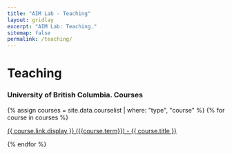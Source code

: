 ```yaml
---
title: "AIM Lab - Teaching"
layout: gridlay
excerpt: "AIM Lab: Teaching."
sitemap: false
permalink: /teaching/
---
```


# Teaching

### University of British Columbia. Courses

{% assign courses = site.data.courselist | where: "type", "course" %}
{% for course in courses %}

  <a href="{{ course.link.url }}">{{ course.link.display }} ({{course.term}}) - {{ course.title }} </a>

{% endfor %}

<br>
